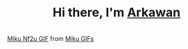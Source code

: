 <h1 align="center">Hi there, I'm <a href="https://www.selfblog.my.id/" target="_blank">Arkawan</a></h1>

<br />


<div class="tenor-gif-embed" data-postid="26991824" data-share-method="host" data-aspect-ratio="1" data-width="100%">
    <a href="https://tenor.com/view/miku-nf2u-gif-26991824">Miku Nf2u GIF</a> from <a href="https://tenor.com/search/miku-gifs">Miku GIFs</a>
</div>
<script type="text/javascript" async src="https://tenor.com/embed.js"></script>

